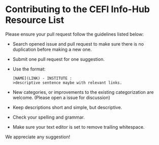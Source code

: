 # Contributing to the CEFI Info-Hub Resource List

Please ensure your pull request follow the guidelines listed below:

- Search opened issue and pull request to make sure there is no duplication before making a new one.
- Submit one pull request for one suggestion.
- Use the format: 

    ```
    [NAME](LINK) - INSTITUTE : 
    >descriptive sentence maybe with relevant links.
    ```
- New categories, or improvements to the existing categorization are welcome. (Please open a issue for discussion)
- Keep descriptions short and simple, but descriptive.
- Check your spelling and grammar.
- Make sure your text editor is set to remove trailing whitespace.

We appreciate any suggestion!